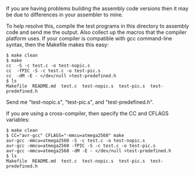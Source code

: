
If you are having problems building the assembly code versions then it
may be due to differences in your assembler to mine.

To help resolve this, compile the test programs in this directory to
assembly code and send me the output.  Also collect up the macros that
the compiler platform uses.  If your compiler is compatible with gcc
command-line syntax, then the Makefile makes this easy:

    $ make clean
    $ make
    cc  -S -c test.c -o test-nopic.s
    cc  -fPIC -S -c test.c -o test-pic.s
    cc  -dM -E - </dev/null >test-predefined.h
    $ ls
    Makefile  README.md  test.c  test-nopic.s  test-pic.s  test-predefined.h

Send me "test-nopic.s", "test-pic.s", and "test-predefined.h".

If you are using a cross-compiler, then specify the CC and CFLAGS variables:

    $ make clean
    $ CC="avr-gcc" CFLAGS="-mmcu=atmega2560" make
    avr-gcc -mmcu=atmega2560 -S -c test.c -o test-nopic.s
    avr-gcc -mmcu=atmega2560 -fPIC -S -c test.c -o test-pic.s
    avr-gcc -mmcu=atmega2560 -dM -E - </dev/null >test-predefined.h
    $ ls
    Makefile  README.md  test.c  test-nopic.s  test-pic.s  test-predefined.h
